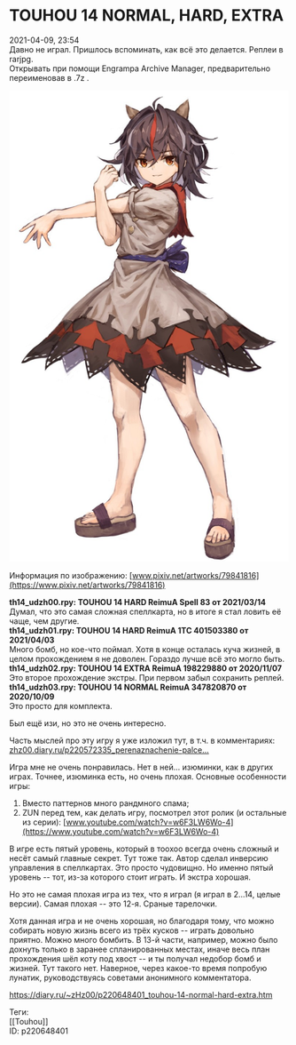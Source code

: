 TOUHOU 14 NORMAL, HARD, EXTRA
==============================

   
 2021-04-09, 23:54   
  Давно не играл. Пришлось вспоминать, как всё это делается. Реплеи в rarjpg.   
 Открывать при помощи Engrampa Archive Manager, предварительно переименовав в .7z .   
   
  ![](pics/7eac01f6e6f9.jpg)    
   
 Информация по изображению:  [www.pixiv.net/artworks/79841816](https://www.pixiv.net/artworks/79841816)    
   
  **th14\_udzh00.rpy: TOUHOU 14 HARD ReimuA Spell 83 от 2021/03/14**    
 Думал, что это самая сложная спеллкарта, но в итоге я стал ловить её чаще, чем другие.   
  **th14\_udzh01.rpy: TOUHOU 14 HARD ReimuA 1TC 401503380 от 2021/04/03**    
 Много бомб, но кое-что поймал. Хотя в конце осталась куча жизней, в целом прохождением я не доволен. Гораздо лучше всё это могло быть.   
  **th14\_udzh02.rpy: TOUHOU 14 EXTRA ReimuA 198229880 от 2020/11/07**    
 Это второе прохождение экстры. При первом забыл сохранить реплей.   
  **th14\_udzh03.rpy: TOUHOU 14 NORMAL ReimuA 347820870 от 2020/10/09**    
 Это просто для комплекта.   
   
 Был ещё изи, но это не очень интересно.   
   
 Часть мыслей про эту игру я уже изложил тут, в т.ч. в комментариях:   
  [zhz00.diary.ru/p220572335\_perenaznachenie-palce...](Переназначение%20пальцев%20в%20релаьности)    
   
 Игра мне не очень понравилась. Нет в ней... изюминки, как в других играх. Точнее, изюминка есть, но очень плохая. Основные особенности игры:   
 1) Вместо паттернов много рандмного спама;   
 2) ZUN перед тем, как делать игру, посмотрел этот ролик (и остальные из серии):  [www.youtube.com/watch?v=w6F3LW6Wo-4](https://www.youtube.com/watch?v=w6F3LW6Wo-4)    
   
 В игре есть пятый уровень, который в тоохоо всегда очень сложный и несёт самый главные секрет. Тут тоже так. Автор сделал инверсию управления в спеллкартах. Это просто чудовищно. Но именно пятый уровень -- тот, из-за которого стоит играть. И экстра хорошая.   
   
 Но это не самая плохая игра из тех, что я играл (я играл в 2...14, целые версии). Самая плохая -- это 12-я. Сраные тарелочки.   
   
 Хотя данная игра и не очень хорошая, но благодаря тому, что можно собирать новую жизнь всего из трёх кусков -- играть довольно приятно. Можно много бомбить. В 13-й части, например, можно было дохнуть только в заранее спланированных местах, иначе весь план прохождения шёл коту под хвост -- и ты получал недобор бомб и жизней. Тут такого нет. Наверное, через какое-то время попробую лунатик, руководствуясь советами анонимного комментатора.   
   
    
 <https://diary.ru/~zHz00/p220648401_touhou-14-normal-hard-extra.htm>   
   
 Теги:   
 [[Touhou]]   
 ID: p220648401